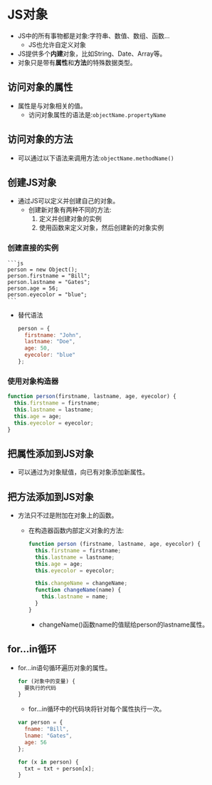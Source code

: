 # JS对象

- JS中的所有事物都是对象:字符串、数值、数组、函数...
  - JS也允许自定义对象
- JS提供多个**内建**对象，比如String、Date、Array等。
- 对象只是带有**属性**和**方法**的特殊数据类型。

## 访问对象的属性

- 属性是与对象相关的值。
  - 访问对象属性的语法是:`objectName.propertyName`

## 访问对象的方法

- 可以通过以下语法来调用方法:`objectName.methodName()`

## 创建JS对象

- 通过JS可以定义并创建自己的对象。
  - 创建新对象有两种不同的方法:
    1. 定义并创建对象的实例
    2. 使用函数来定义对象，然后创建新的对象实例

### 创建直接的实例

    ```js
    person = new Object();
    person.firstname = "Bill";
    person.lastname = "Gates";
    person.age = 56;
    person.eyecolor = "blue";
    ```

- 替代语法

  ```js
  person = {
    firstname: "John",
    lastname: "Doe",
    age: 50,
    eyecolor: "blue"
  };
  ```

### 使用对象构造器

  ```js
  function person(firstname, lastname, age, eyecolor) {
    this.firstname = firstname;
    this.lastname = lastname;
    this.age = age;
    this.eyecolor = eyecolor;
  }
  ```

## 把属性添加到JS对象

- 可以通过为对象赋值，向已有对象添加新属性。

## 把方法添加到JS对象

- 方法只不过是附加在对象上的函数。
  - 在构造器函数内部定义对象的方法:

    ```js
    function person (firstname, lastname, age, eyecolor) {
      this.firstname = firstname;
      this.lastname = lastname;
      this.age = age;
      this.eyecolor = eyecolor;

      this.changeName = changeName;
      function changeName(name) {
        this.lastname = name;
      }
    }
    ```

    - changeName()函数name的值赋给person的lastname属性。

## for...in循环

- for...in语句循环遍历对象的属性。

  ```js
  for (对象中的变量) {
    要执行的代码
  }
  ```

  - for...in循环中的代码块将针对每个属性执行一次。

  ```js
  var person = {
    fname: "Bill",
    lname: "Gates",
    age: 56
  };

  for (x in person) {
    txt = txt + person[x];
  }
  ```
